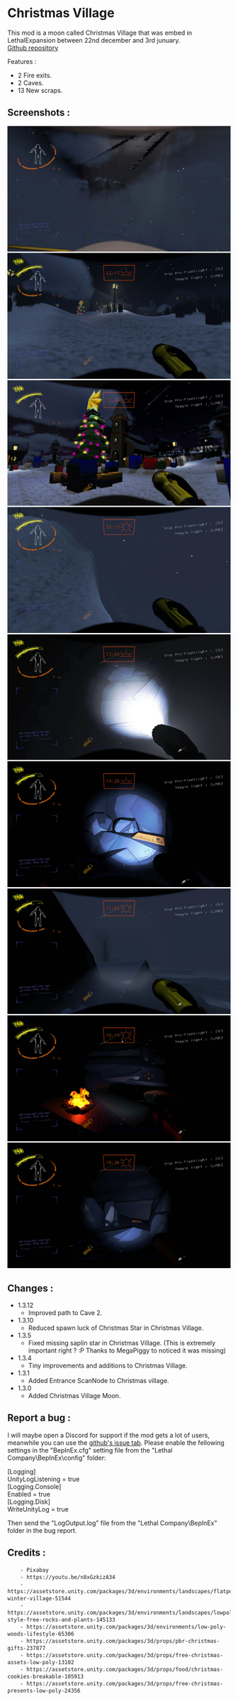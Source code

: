 # Christmas Village

 This mod is a moon called Christmas Village that was embed in LethalExpansion between 22nd december and 3rd junuary.  
 [Github repository](https://github.com/HolographicWings/ChristmasVillage_LethalCompany)

 Features :
 - 2 Fire exits.
 - 2 Caves.
 - 13 New scraps.

## Screenshots :
![Landing](https://raw.githubusercontent.com/HolographicWings/ChristmasVillage_LethalCompany/main/Screenshots/Landing.webp "Landing")
![VillageEntrance](https://raw.githubusercontent.com/HolographicWings/ChristmasVillage_LethalCompany/main/Screenshots/VillageEntrance.webp "VillageEntrance")
![VillageCenter](https://raw.githubusercontent.com/HolographicWings/ChristmasVillage_LethalCompany/main/Screenshots/VillageCenter.webp "VillageCenter")
![Cliff](https://raw.githubusercontent.com/HolographicWings/ChristmasVillage_LethalCompany/main/Screenshots/Cliff.webp "Cliff")
![Cave1Entrance](https://raw.githubusercontent.com/HolographicWings/ChristmasVillage_LethalCompany/main/Screenshots/Cave1Entrance.webp "Cave1Entrance")
![Cave1Trapdoor](https://raw.githubusercontent.com/HolographicWings/ChristmasVillage_LethalCompany/main/Screenshots/Cave1Trapdoor.webp "Cave1Trapdoor")
![ToCave2Cliff2](https://raw.githubusercontent.com/HolographicWings/ChristmasVillage_LethalCompany/main/Screenshots/ToCave2Cliff2.webp "ToCave2Cliff2")
![Cave2Firecamp2](https://raw.githubusercontent.com/HolographicWings/ChristmasVillage_LethalCompany/main/Screenshots/Cave2Firecamp2.webp "Cave2Firecamp2")
![Cave2Trapdoor](https://raw.githubusercontent.com/HolographicWings/ChristmasVillage_LethalCompany/main/Screenshots/Cave2Trapdoor.webp "Cave2Trapdoor")

## Changes :
- 1.3.12
	- Improved path to Cave 2.
- 1.3.10
	- Reduced spawn luck of Christmas Star in Christmas Village.
- 1.3.5
	- Fixed missing saplin star in Christmas Village. (This is extremely important right ? :P Thanks to MegaPiggy to noticed it was missing)
- 1.3.4
	- Tiny improvements and additions to Christmas Village.
- 1.3.1
	- Added Entrance ScanNode to Christmas village.
- 1.3.0
	- Added Christmas Village Moon.

## Report a bug :
I will maybe open a Discord for support if the mod gets a lot of users, meanwhile you can use the [github's issue tab](https://github.com/HolographicWings/ChristmasVillage_LethalCompany/issues).
Please enable the fellowing settings in the "BepInEx.cfg" setting file from the "Lethal Company\BepInEx\config\" folder:  
  
[Logging]  
UnityLogListening = true  
[Logging.Console]  
Enabled = true  
[Logging.Disk]  
WriteUnityLog = true  
  
Then send the "LogOutput.log" file from the "Lethal Company\BepInEx\" folder in the bug report.  

## Credits :
		- Pixabay
		- https://youtu.be/n8xGzkizA34
		- https://assetstore.unity.com/packages/3d/environments/landscapes/flatpoly-winter-village-51544
		- https://assetstore.unity.com/packages/3d/environments/landscapes/lowpoly-style-free-rocks-and-plants-145133
		- https://assetstore.unity.com/packages/3d/environments/low-poly-woods-lifestyle-65306
		- https://assetstore.unity.com/packages/3d/props/pbr-christmas-gifts-237877
		- https://assetstore.unity.com/packages/3d/props/free-christmas-assets-low-poly-13102
		- https://assetstore.unity.com/packages/3d/props/food/christmas-cookies-breakable-105913
		- https://assetstore.unity.com/packages/3d/props/free-christmas-presents-low-poly-24356
